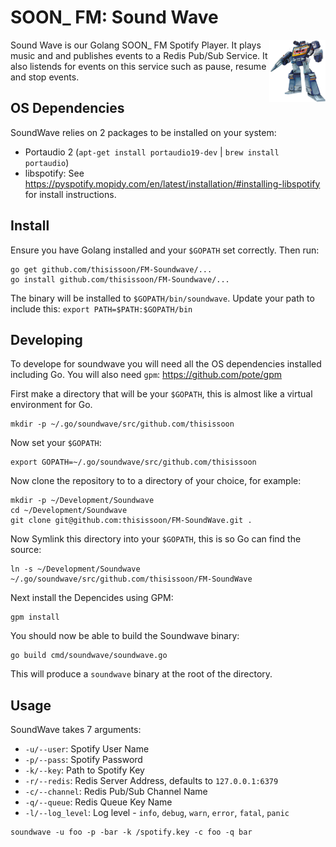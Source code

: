 # SOON\_ FM: Sound Wave

<img src="soundwave.jpg" width="90" height="100" align="right" />

Sound Wave is our Golang SOON\_ FM Spotify Player. It plays music and and publishes events
to a Redis Pub/Sub Service. It also listends for events on this service such as pause, resume
and stop events.

## OS Dependencies

SoundWave relies on 2 packages to be installed on your system:

* Portaudio 2 (`apt-get install portaudio19-dev` | `brew install portaudio`)
* libspotify: See https://pyspotify.mopidy.com/en/latest/installation/#installing-libspotify for
  install instructions.

## Install

Ensure you have Golang installed and your `$GOPATH` set correctly. Then run:

```
go get github.com/thisissoon/FM-Soundwave/...
go install github.com/thisissoon/FM-Soundwave/...
```

The binary will be installed to `$GOPATH/bin/soundwave`.
Update your path to include this: `export PATH=$PATH:$GOPATH/bin`

## Developing

To develope for soundwave you will need all the OS dependencies installed including Go. You will
also need `gpm`: https://github.com/pote/gpm

First make a directory that will be your `$GOPATH`, this is almost like a virtual environment for Go.

```
mkdir -p ~/.go/soundwave/src/github.com/thisissoon
```

Now set your `$GOPATH`:

```
export GOPATH=~/.go/soundwave/src/github.com/thisissoon
```

Now clone the repository to to a directory of your choice, for example:

```
mkdir -p ~/Development/Soundwave
cd ~/Development/Soundwave
git clone git@github.com:thisissoon/FM-SoundWave.git .
```

Now Symlink this directory into your `$GOPATH`, this is so Go can find the source:

```
ln -s ~/Development/Soundwave ~/.go/soundwave/src/github.com/thisissoon/FM-SoundWave
```

Next install the Depencides using GPM:

```
gpm install
```

You should now be able to build the Soundwave binary:

```
go build cmd/soundwave/soundwave.go
```

This will produce a ``soundwave`` binary at the root of the directory.

## Usage

SoundWave takes 7 arguments:

* `-u/--user`: Spotify User Name
* `-p/--pass`: Spotify Password
* `-k/--key`: Path to Spotify Key
* `-r/--redis`: Redis Server Address, defaults to `127.0.0.1:6379`
* `-c/--channel`: Redis Pub/Sub Channel Name
* `-q/--queue`: Redis Queue Key Name
* `-l/--log_level`: Log level - `info`, `debug`, `warn`, `error`, `fatal`, `panic`

```
soundwave -u foo -p -bar -k /spotify.key -c foo -q bar
```
